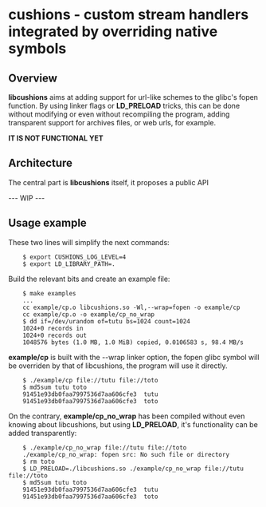 # cushions - custom stream handlers integrated by overriding native symbols

## Overview

**libcushions** aims at adding support for url-like schemes to the glibc's
fopen function.
By using linker flags or **LD\_PRELOAD** tricks, this can be done without
modifying or even without recompiling the program, adding transparent support
for archives files, or web urls, for example.

**IT IS NOT FUNCTIONAL YET**

## Architecture

The central part is **libcushions** itself, it proposes a public API

--- WIP ---

## Usage example

These two lines will simplify the next commands:

        $ export CUSHIONS_LOG_LEVEL=4
        $ export LD_LIBRARY_PATH=.

Build the relevant bits and create an example file:

        $ make examples
        ...
        cc example/cp.o libcushions.so -Wl,--wrap=fopen -o example/cp
        cc example/cp.o -o example/cp_no_wrap
        $ dd if=/dev/urandom of=tutu bs=1024 count=1024
        1024+0 records in
        1024+0 records out
        1048576 bytes (1.0 MB, 1.0 MiB) copied, 0.0106583 s, 98.4 MB/s

**example/cp** is built with the --wrap linker option, the fopen glibc symbol
will be overriden by that of libcushions, the program will use it directly.

        $ ./example/cp file://tutu file://toto
        $ md5sum tutu toto
        91451e93db0faa7997536d7aa606cfe3  tutu
        91451e93db0faa7997536d7aa606cfe3  toto

On the contrary, **example/cp\_no\_wrap** has been compiled without even knowing
about libcushions, but using **LD\_PRELOAD**, it's functionality can be added
transparently:

        $ ./example/cp_no_wrap file://tutu file://toto
        ./example/cp_no_wrap: fopen src: No such file or directory
        $ rm toto
        $ LD_PRELOAD=./libcushions.so ./example/cp_no_wrap file://tutu file://toto
        $ md5sum tutu toto
        91451e93db0faa7997536d7aa606cfe3  tutu
        91451e93db0faa7997536d7aa606cfe3  toto


